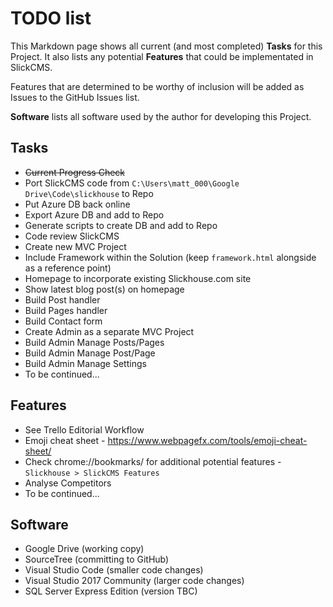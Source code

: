 # TODO list
This Markdown page shows all current (and most completed) **Tasks** for this Project. It also lists any potential **Features** that could be implementated in SlickCMS.

Features that are determined to be worthy of inclusion will be added as Issues to the GitHub Issues list.

**Software** lists all software used by the author for developing this Project.

## Tasks
* ~~Current Progress Check~~
* Port SlickCMS code from `C:\Users\matt_000\Google Drive\Code\slickhouse` to Repo
* Put Azure DB back online
* Export Azure DB and add to Repo
* Generate scripts to create DB and add to Repo
* Code review SlickCMS
* Create new MVC Project
* Include Framework within the Solution (keep `framework.html` alongside as a reference point)
* Homepage to incorporate existing Slickhouse.com site
* Show latest blog post(s) on homepage
* Build Post handler
* Build Pages handler
* Build Contact form
* Create Admin as a separate MVC Project
* Build Admin Manage Posts/Pages
* Build Admin Manage Post/Page
* Build Admin Manage Settings
* To be continued...

## Features
* See Trello Editorial Workflow
* Emoji cheat sheet - https://www.webpagefx.com/tools/emoji-cheat-sheet/
* Check chrome://bookmarks/ for additional potential features - `Slickhouse > SlickCMS Features`
* Analyse Competitors
* To be continued...

## Software
* Google Drive (working copy)
* SourceTree (committing to GitHub)
* Visual Studio Code (smaller code changes)
* Visual Studio 2017 Community (larger code changes)
* SQL Server Express Edition (version TBC)